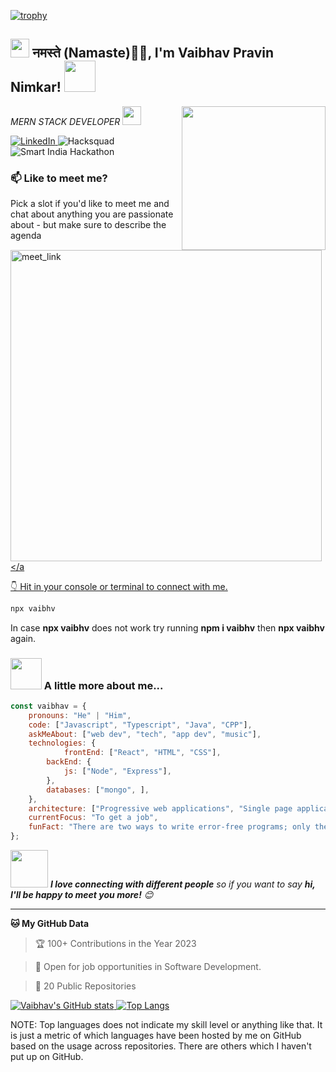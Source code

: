 [![trophy](https://github-profile-trophy.vercel.app/?username=vaibhavpnimkar)](https://github.com/ryo-ma/github-profile-trophy)


<h2><img src="https://emojis.slackmojis.com/emojis/images/1531849430/4246/blob-sunglasses.gif?1531849430" width="30"/> नमस्ते (Namaste)🙏🏻, I'm Vaibhav Pravin Nimkar! <img src="https://media.giphy.com/media/12oufCB0MyZ1Go/giphy.gif" width="50"></h2>
<img align='right' src="https://media.giphy.com/media/M9gbBd9nbDrOTu1Mqx/giphy.gif" width="230">
<p><em>MERN STACK DEVELOPER <img src="https://media.giphy.com/media/WUlplcMpOCEmTGBtBW/giphy.gif" width="30"> 
</em></p>


<div> 
  <a href="https://www.linkedin.com/in/vaibhav-nimkar-a96754210/">
    <img src="https://img.shields.io/badge/LinkedIn-0077B5?style=for-the-badge&logo=linkedin&logoColor=white" alt="LinkedIn">
  </a>
  <img src="https://img.shields.io/badge/Hacksquad-2023-ff69b4" alt="Hacksquad">
  <img src="https://img.shields.io/badge/Smart%20India%20Hackathon-2023-008000" alt="Smart India Hackathon">
</div>





### 📫 Like to meet me?

Pick a slot if you'd like to meet me and chat about anything you are passionate about - but make sure to describe the agenda

<a href="https://calendly.com/vaibhavpravinnimkar/meet-with-vaibhav" target="_blank"><img width="498" alt="meet_link" src="https://user-images.githubusercontent.com/15426564/144297439-f530f383-e73e-41e0-9914-a9b7d3f432e5.png"></a 

👇 Hit in your console or terminal to connect with me.

```bash
npx vaibhv
```
In case **npx vaibhv** does not work try running **npm i vaibhv** then **npx vaibhv** again.

### <img src="https://media.giphy.com/media/VgCDAzcKvsR6OM0uWg/giphy.gif" width="50"> A little more about me...  

```javascript
const vaibhav = {
    pronouns: "He" | "Him",
    code: ["Javascript", "Typescript", "Java", "CPP"],
    askMeAbout: ["web dev", "tech", "app dev", "music"],
    technologies: {
            frontEnd: ["React", "HTML", "CSS"],
        backEnd: {
            js: ["Node", "Express"],
        },
        databases: ["mongo", ],
    },
    architecture: ["Progressive web applications", "Single page applications"],
    currentFocus: "To get a job",
    funFact: "There are two ways to write error-free programs; only the third one works"
};
```

<img src="https://media.giphy.com/media/LnQjpWaON8nhr21vNW/giphy.gif" width="60"> <em><b>I love connecting with different people</b> so if you want to say <b>hi, I'll be happy to meet you more!</b> 😊</em>

---

**🐱 My GitHub Data** 


> 🏆 100+ Contributions in the Year 2023
 
> 👋 Open for job opportunities in Software Development.
 
> 📜 20 Public Repositories 


<div>
  <a href="https://github.com/anuraghazra/github-readme-stats">
    <img src="https://github-readme-stats.vercel.app/api?username=vaibhavpnimkar" alt="Vaibhav's GitHub stats">
  </a>
  <a href="https://github.com/anuraghazra/github-readme-stats">
    <img src="https://github-readme-stats.vercel.app/api/top-langs/?username=vaibhavpnimkar" alt="Top Langs">
  </a>
</div>



NOTE: Top languages does not indicate my skill level or anything like that. It is just a metric of which languages have been hosted by me on GitHub based on the usage across repositories. There are others which I haven't put up on GitHub.
